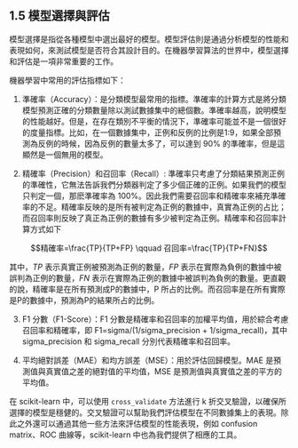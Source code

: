 ## 1.5 模型選擇與評估

模型選擇是指從各種模型中選出最好的模型。模型評估則是通過分析模型的性能和表現如何，來測試模型是否符合其設計目的。在機器學習算法的世界中，模型選擇和評估是一項非常重要的工作。

機器學習中常用的評估指標如下：

1. 準確率（Accuracy）：是分類模型最常用的指標。準確率的計算方式是將分類模型預測正確的分類數量除以測試數據集中的總個數。準確率越高，說明模型的性能越好。但是，在存在類別不平衡的情況下，準確率可能並不是一個很好的度量指標。比如，在一個數據集中，正例和反例的比例是1:9，如果全部預測為反例的時候，因為反例的數量太多了，可以達到 90% 的準確率，但是這顯然是一個無用的模型。

2. 精確率（Precision）和召回率（Recall）: 準確率只考慮了分類結果預測正例的準確性，它無法告訴我們分類器判定了多少個正確的正例。如果我們的模型只判定一個，那麽準確率為 $100\%$。因此我們需要召回率和精確率來補充準確率的不足。精確率反映的是所有被判定為正例的數據中，真實為正例的占比；而召回率則反映了真正為正例的數據有多少被判定為正例。精確率和召回率計算方式如下

$$精確率=\frac{TP}{TP+FP} \qquad 召回率=\frac{TP}{TP+FN}$$

其中，$TP$ 表示真實正例被預測為正例的數量，$FP$ 表示在實際為負例的數據中被誤判為正例的數量，$FN$ 表示在實際為正例的數據中被誤判為負例的數量。更直觀的說，精確率是在所有預測成P的數據中，P 所占的比例。而召回率是在所有實際是P的數據中，預測為P的結果所占的比例。

3. F1 分數（F1-Score）：F1 分數是精確率和召回率的加權平均值，用於綜合考慮召回率和精確率，即 F1=sigma/(1/sigma_precision + 1/sigma_recall)，其中 sigma_precision 和 sigma_recall 分別代表精確率和召回率。

4. 平均絕對誤差（MAE）和均方誤差（MSE）：用於評估回歸模型。MAE 是預測值與真實值之差的絕對值的平均值，MSE 是預測值與真實值之差的平方的平均值。

在 scikit-learn 中，可以使用 `cross_validate` 方法進行 k 折交叉驗證，以確保所選擇的模型是穩健的。交叉驗證可以幫助我們評估模型在不同數據集上的表現。除此之外還可以通過其他一些方法來評估模型的性能表現，例如 confusion matrix、ROC 曲線等，scikit-learn 中也為我們提供了相應的工具。